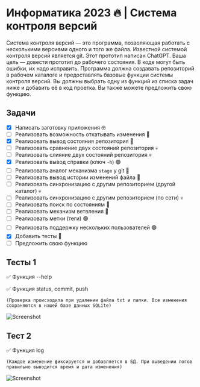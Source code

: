 # Информатика 2023 🔥 | Система контроля версий

Система контроля версий — это программа, позволяющая работать с несколькими версиями одного и того же файла. Известной системой контроля версий является git. Этот прототип написан ChatGPT. Ваша цель — довести прототип до рабочего состояния. В коде могут быть ошибки, их надо исправить. Программа должна создавать репозиторий в рабочем каталоге и предоставлять базовые функции системы контроля версий. Вы должны выбрать одну из функций из списка задач ниже и добавить её в код проетка. Вы также можете предложить свою функцию.

## Задачи

- [x] Написать заготовку приложения 🤓
- [ ] Реализовать возможность откатывать изменения 🔵
- [x] Реализовать вывод состояния репозитория 🔵
- [ ] Реализовать сравнение двух состояний репозитория 💀
- [ ] Реализовать слияние двух состояний репозитория 💀
- [x] Реализовать вывод справки (ключ `-h`) 🟢
- [ ] Реализовать аналог механизма `stage` у git 🔵
- [ ] Реализовать вывод истории изменений файла 🔵
- [ ] Реализовать синхронизацию с другим репозиторием (другой каталог) 💀
- [ ] Реализовать синхронизацию с другим репозиторием (по сети) 💀
- [ ] Реализовать поиск по состояниям 🔵
- [ ] Реализовать механизм ветвления 🔵
- [ ] Реализовать метки (теги) 🟢
- [ ] Реализовать поддержку нескольких пользователей 🟢
- [x] Добавить тесты 🔵
- [ ] Предложить свою функцию

## Тесты 1


:white_check_mark: Функция --help

:white_check_mark: Функция status, commit, push

```
(Проверка происходила при удалении файла txt и папки. Все изменения сохраняются в нашей базе данных SQLite) 
```
![Screenshot](https://github.com/bogdanova21/2023-spring-computer-science/blob/main/Dis-Artist/01_vcs/tests_program/Screenshot_1.png)


## Тест 2

:white_check_mark: Функция log
```
(Каждое изменение фиксируется и добавляется в БД. При выведении логов правильно выводится время и дата изменения)
```
![Screenshot](https://github.com//bogdanova21/2023-spring-computer-science/blob/main/Dis-Artist/01_vcs/tests_program/Screenshot_2.png)

